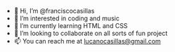 - 👋 Hi, I’m @franciscocasillas
- 👀 I’m interested in coding and music
- 🌱 I’m currently learning HTML and CSS
- 💞️ I’m looking to collaborate on all sorts of fun project
- 📫 You can reach me at lucanocasillas@gmail.com

<!---
franciscocasillas/franciscocasillas is a ✨ special ✨ repository because its `README.md` (this file) appears on your GitHub profile.
You can click the Preview link to take a look at your changes.
--->
